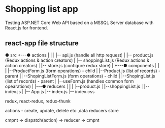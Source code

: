 # Shopping list app

Testing ASP.NET Core Web API based on a MSSQL Server database with React.js for frontend.



react-app file structure
-------------

● src
+---● actions
|   |
|   |-- api.js (handle all http request)
|   |-- product.js (Redux actions & action creators) 
|   |-- shoppingList.js (Redux actions & action creators) 
|   |-- store.js (configure redux store)
|
+---● components
|   |
|   |--ProductForm.js (form operations) - child
|   |--Product.js  (list of records) - parent
|   |--ShopingListForm.js (form operations) - child
|   |--ShopingList.js  (list of records) - parent
|   |--useForm.js (handles common form opearations)
|
|---● reducers
|   |
|   |--product.js
|   |--shoppingList.js
|   |--index.js
|
|-- App.js
|-- index.js
|-- index.css


redux, react-redux, redux-thunk

actions - create, update, delete etc ,data 
reducers
store

cmpnt -> dispatch(action) -> reducer -> cmpnt